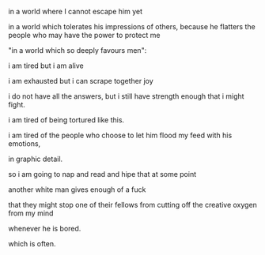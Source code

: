 in a world where I cannot escape him yet

in a world which tolerates his impressions of others, because he flatters the people who may have the power to protect me

"in a world which so deeply favours men":

i am tired but i am alive

i am exhausted but i can scrape together joy

i do not have all the answers, but i still have strength enough that i might fight.

i am tired of being tortured like this.

i am tired of the people who choose to let him flood my feed with his emotions, 

in graphic detail.

so i am going to nap and read and hipe that at some point

another white man gives enough of a fuck

that they might stop one of their fellows from cutting off the creative oxygen from my mind

whenever he is bored.

which is often.

